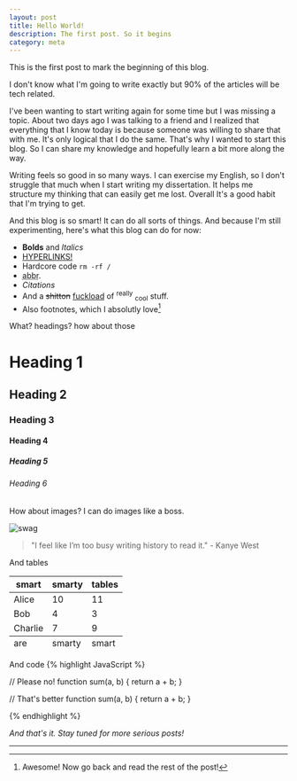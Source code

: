 ```yaml
---
layout: post
title: Hello World!
description: The first post. So it begins
category: meta
---
```


This is the first post to mark the beginning of this blog.

I don't know what I'm going to write exactly but 90% of the articles will be tech related.

I've been wanting to start writing again for some time but I was missing a topic. About two days ago I was talking to a friend and I realized that everything that I know today is because someone was willing to share that with me. It's only logical that I do the same. That's why I wanted to start this blog. So I can share my knowledge and hopefully learn a bit more along the way.

Writing feels so good in so many ways. I can exercise my English, so I don't struggle that much when I start writing my dissertation. It helps me structure my thinking that can easily get me lost. Overall It's a good habit that I'm trying to get.

And this blog is so smart! It can do all sorts of things. And because I'm still experimenting, here's what this blog can do for now:

+ **Bolds** and *Italics*
+ [HYPERLINKS!](#)
+ Hardcore code `rm -rf /`
+ <abbr title="Abbreviations">abbr</abbr>.
+ <cite>Citations</cite>
+ And a <del>shitton</del> <ins>fuckload</ins> of <sup>really</sup> <sub>cool</sub> stuff.
+ Also footnotes, which I absolutly love[^fn-omg]

What? headings? how about those

# Heading 1

## Heading 2

### Heading 3

#### Heading 4

##### Heading 5

###### Heading 6

How about images? I can do images like a boss.

![swag](http://www.zacuto.com/wp-content/uploads/2013/10/stock-footage-guide1.jpg)

> "I feel like I’m too busy writing history to read it." - Kanye West


And tables

<table>
  <thead>
    <tr>
      <th>smart</th>
      <th>smarty</th>
      <th>tables</th>
    </tr>
  </thead>
  <tbody>
    <tr>
      <td>Alice</td>
      <td>10</td>
      <td>11</td>
    </tr>
    <tr>
      <td>Bob</td>
      <td>4</td>
      <td>3</td>
    </tr>
    <tr>
      <td>Charlie</td>
      <td>7</td>
      <td>9</td>
    </tr>
  </tbody>
  <tfoot>
    <tr>
      <td>are</td>
      <td>smarty</td>
      <td>smart</td>
    </tr>
  </tfoot>
</table>

And code
{% highlight JavaScript %}

// Please no!
function sum(a, b)
{
    return a + b;
}


// That's better
function sum(a, b) {
    return a + b;
}

{% endhighlight %}


*And that's it. Stay tuned for more serious posts!*

---

[^fn-omg]: Awesome! Now go back and read the rest of the post!
